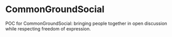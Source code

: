 # CommonGroundSocial
POC for CommonGroundSocial: bringing people together in open discussion while respecting freedom of expression.
